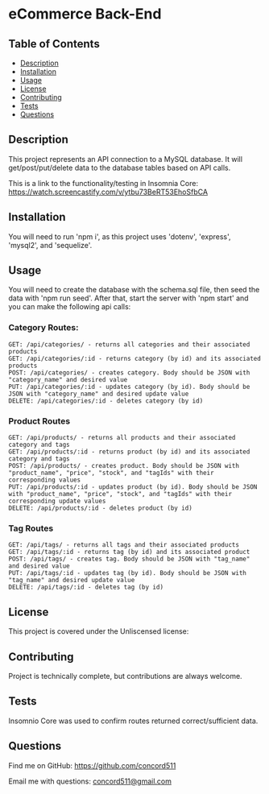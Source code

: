 # eCommerce Back-End


## Table of Contents
* [Description](#description)
* [Installation](#installation)
* [Usage](#usage)
* [License](#license)
* [Contributing](#contributing)
* [Tests](#tests)
* [Questions](#questions)


## Description

This project represents an API connection to a MySQL database. It will get/post/put/delete data to the database tables based on API calls.

This is a link to the functionality/testing in Insomnia Core: https://watch.screencastify.com/v/ytbu73BeRT53EhoSfbCA

## Installation

You will need to run 'npm i', as this project uses 'dotenv', 'express', 'mysql2', and 'sequelize'.

## Usage

You will need to create the database with the schema.sql file, then seed the data with 'npm run seed'. After that, start the server with 'npm start' and you can make the following api calls:

### Category Routes:
    GET: /api/categories/ - returns all categories and their associated products
    GET: /api/categories/:id - returns category (by id) and its associated products
    POST: /api/categories/ - creates category. Body should be JSON with "category_name" and desired value
    PUT: /api/categories/:id - updates category (by id). Body should be JSON with "category_name" and desired update value
    DELETE: /api/categories/:id - deletes category (by id)

### Product Routes
    GET: /api/products/ - returns all products and their associated category and tags
    GET: /api/products/:id - returns product (by id) and its associated category and tags
    POST: /api/products/ - creates product. Body should be JSON with "product_name", "price", "stock", and "tagIds" with their corresponding values
    PUT: /api/products/:id - updates product (by id). Body should be JSON with "product_name", "price", "stock", and "tagIds" with their corresponding update values
    DELETE: /api/products/:id - deletes product (by id)

### Tag Routes
    GET: /api/tags/ - returns all tags and their associated products
    GET: /api/tags/:id - returns tag (by id) and its associated product
    POST: /api/tags/ - creates tag. Body should be JSON with "tag_name" and desired value
    PUT: /api/tags/:id - updates tag (by id). Body should be JSON with "tag_name" and desired update value
    DELETE: /api/tags/:id - deletes tag (by id)

## License
This project is covered under the Unliscensed license: 


## Contributing

Project is technically complete, but contributions are always welcome.

## Tests

Insomnio Core was used to confirm routes returned correct/sufficient data.

## Questions

Find me on GitHub: https://github.com/concord511

Email me with questions: concord511@gmail.com